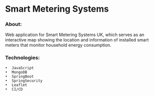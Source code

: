 # Smart Metering Systems

### About:
Web application for Smart Metering Systems UK, which serves as an interactive map showing the location and information of installed smart meters that monitor household energy consumption.

### Technologies:
    •  JavaScript
    •  MongoDB
    •  SpringBoot
    •  SpringSecurity
    •  Leaflet
    •  CI/CD
